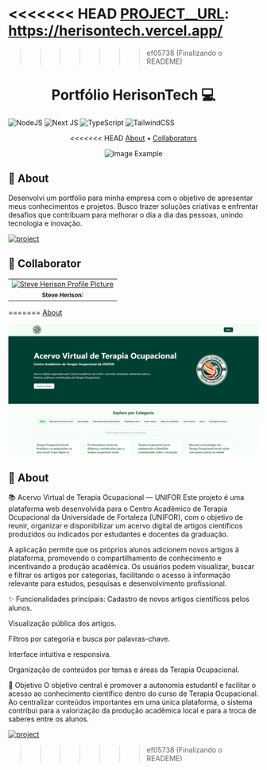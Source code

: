 [TYPESCRIPT]: https://img.shields.io/badge/typescript-%23007ACC.svg?style=for-the-badge&logo=typescript&logoColor=white
[NEXT]: https://img.shields.io/badge/Next-black?style=for-the-badge&logo=next.js&logoColor=white
[NODE]: https://img.shields.io/badge/node.js-6DA55F?style=for-the-badge&logo=node.js&logoColor=white
[TAILWINDCSS]: https://img.shields.io/badge/tailwindcss-%2338B2AC.svg?style=for-the-badge&logo=tailwind-css&logoColor=white
[PROJECT__BADGE]: https://img.shields.io/badge/📱Visit_this_project-000?style=for-the-badge&logo=project

<<<<<<< HEAD
[PROJECT__URL]: https://herisontech.vercel.app/
=======
[PROJECT__URL]: https://acervovirtualdetodocato.vercel.app/

> > > > > > > ef05738 (Finalizando o READEME)

<h1 align="center" style="font-weight: bold;">Portfólio HerisonTech 💻</h1>

![NodeJS][NODE]
![Next JS][NEXT]
![TypeScript][TYPESCRIPT]
![TailwindCSS][TAILWINDCSS]

<p align="center">
<<<<<<< HEAD
 <a href="#about">About</a> • 
  <a href="#colab">Collaborators</a>
</p>

<p align="center">
    <img src="./public//images/home.png" alt="Image Example" width="800px">
</p>

<h2 id="started">📌 About</h2>

Desenvolvi um portfólio para minha empresa com o objetivo de apresentar meus conhecimentos e projetos. Busco trazer soluções criativas e enfrentar desafios que contribuam para melhorar o dia a dia das pessoas, unindo tecnologia e inovação.

[![project][PROJECT__BADGE]][PROJECT__URL]

<h2 id="colab">🤝 Collaborator</h2>

<table>
  <tr>
    <td align="center">
      <a href="#">
        <img src="./public//images//Foto.png" width="100px;" alt="Steve Herison Profile Picture"/><br>
        <sub>
          <b>Steve Herison</b>'
        </sub>
      </a>
    </td>
    
</table>
=======
 <a href="#about">About</a>

</p>

<p align="center">
    <img src="./public/acervo.png" alt="Image Example" width="800px">
</p>

<h2 id="started">📌 About</h2>

📚 Acervo Virtual de Terapia Ocupacional — UNIFOR
Este projeto é uma plataforma web desenvolvida para o Centro Acadêmico de Terapia Ocupacional da Universidade de Fortaleza (UNIFOR), com o objetivo de reunir, organizar e disponibilizar um acervo digital de artigos científicos produzidos ou indicados por estudantes e docentes da graduação.

A aplicação permite que os próprios alunos adicionem novos artigos à plataforma, promovendo o compartilhamento de conhecimento e incentivando a produção acadêmica. Os usuários podem visualizar, buscar e filtrar os artigos por categorias, facilitando o acesso à informação relevante para estudos, pesquisas e desenvolvimento profissional.

✨ Funcionalidades principais:
Cadastro de novos artigos científicos pelos alunos.

Visualização pública dos artigos.

Filtros por categoria e busca por palavras-chave.

Interface intuitiva e responsiva.

Organização de conteúdos por temas e áreas da Terapia Ocupacional.

🎯 Objetivo
O objetivo central é promover a autonomia estudantil e facilitar o acesso ao conhecimento científico dentro do curso de Terapia Ocupacional. Ao centralizar conteúdos importantes em uma única plataforma, o sistema contribui para a valorização da produção acadêmica local e para a troca de saberes entre os alunos.

[![project][PROJECT__BADGE]][PROJECT__URL]

> > > > > > > ef05738 (Finalizando o READEME)
